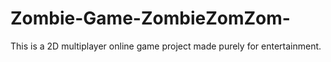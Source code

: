 # Zombie-Game-ZombieZomZom-
This is a 2D multiplayer online game project made purely for entertainment.
